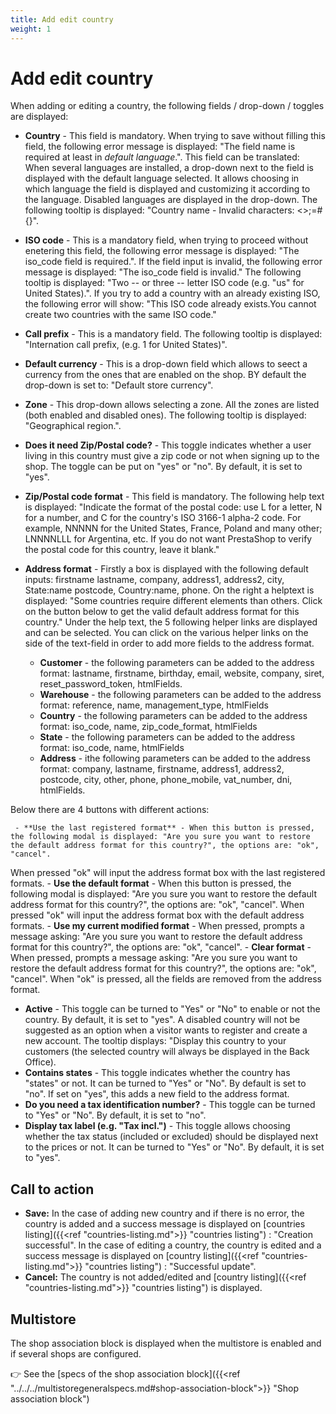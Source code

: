 ```yaml
---
title: Add edit country
weight: 1
---
```


# Add edit country

When adding or editing a country, the following fields / drop-down / toggles are displayed:

 - **Country** - This field is mandatory. When trying to save without filling this field, the following error message is displayed: "The field name is required at least in _default language_.". This field can be translated: When several languages are installed, a drop-down next to the field is displayed with the default language selected. It allows choosing in which language the field is displayed and customizing it according to the language. Disabled languages are displayed in the drop-down.
The following tooltip is displayed: "Country name - Invalid characters: <>;=#{}".

 - **ISO code** - This is a mandatory field, when trying to proceed without enetering this field, the following error message is displayed: "The iso_code field is required.". If the field input is invalid, the following error message is displayed: "The iso_code field is invalid." The following tooltip is displayed: "Two -- or three -- letter ISO code (e.g. "us" for United States).". If you try to add a country with an already existing ISO, the following error will show: "This ISO code already exists.You cannot create two countries with the same ISO code."

 - **Call prefix** - This is a mandatory field. The following tooltip is displayed: "Internation call prefix, (e.g. 1 for United States)".
 
 - **Default currency** - This is a drop-down field which allows to seect a currency from the ones that are enabled on the shop. BY default the drop-down is set to: "Default store currency".
 
 - **Zone** - This drop-down allows selecting a zone. All the zones are listed (both enabled and disabled ones). The following tooltip is displayed: "Geographical region.".
 
 - **Does it need Zip/Postal code?** - This toggle indicates whether a user living in this country must give a zip code or not when signing up to the shop. The toggle can be put on "yes" or "no". By default, it is set to "yes". 

 - **Zip/Postal code format** - This field is mandatory.
The following help text is displayed: "Indicate the format of the postal code: use L for a letter, N for a number, and C for the country's ISO 3166-1 alpha-2 code. For example, NNNNN for the United States, France, Poland and many other; LNNNNLLL for Argentina, etc. If you do not want PrestaShop to verify the postal code for this country, leave it blank."

 - **Address format** - Firstly a box is displayed with the following default inputs: firstname lastname, company, address1, address2, city, State:name postcode, Country:name, phone. On the right a helptext is displayed: "Some countries require different elements than others. Click on the button below to get the valid default address format for this country."
Under the help text, the 5 following helper links are displayed and can be selected.  You can click on the various helper links on the side of the text-field in order to add more fields to the address format.
     - **Customer** -  the following parameters can be added to the address format: lastname, firstname, birthday, email, website, company, siret, reset_password_token, htmlFields. 
      - **Warehouse** - the following parameters can be added to the address format: reference, name, management_type, htmlFields
     - **Country** - the following parameters can be added to the address format: iso_code, name, zip_code_format, htmlFields
     - **State** - the following parameters can be added to the address format: iso_code, name, htmlFields 
     - **Address** - ithe following parameters can be added to the address format: company, lastname, firstname, address1, address2, postcode, city, other, phone, phone_mobile, vat_number, dni, htmlFields.
     
 Below there are 4 buttons with different actions:
 
     - **Use the last registered format** - When this button is pressed, the following modal is displayed: "Are you sure you want to restore the default address format for this country?", the options are: "ok", "cancel".
When pressed "ok" will input the address format box with the last registered formats.
     - **Use the default format** - When this button is pressed, the following modal is displayed: "Are you sure you want to restore the default address format for this country?", the options are: "ok", "cancel".
When pressed "ok" will input the address format box with the default address formats.
     - **Use my current modified format** - When pressed, prompts a message asking: "Are you sure you want to restore the default address format for this country?", the options are: "ok", "cancel".
     - **Clear format** - When pressed, prompts a message asking: "Are you sure you want to restore the default address format for this country?", the options are: "ok", "cancel". When "ok" is pressed, all the fields are removed from the address format.
     
 - **Active** - This toggle can be turned to "Yes" or "No" to enable or not the country. By default, it is set to "yes". A disabled country will not be suggested as an option when a visitor wants to register and create a new account. The tooltip displays: "Display this country to your customers (the selected country will always be displayed in the Back Office).
 - **Contains states** - This toggle indicates whether the country has "states" or not. It can be turned to "Yes" or "No". By default is set to "no". If set on "yes", this adds a new field to the address format.
 - **Do you need a tax identification number?** - This toggle can be turned to "Yes" or "No". By default, it is set to "no".
 - **Display tax label (e.g. "Tax incl.")** - This toggle allows choosing whether the tax status (included or excluded) should be displayed next to the prices or not. It can be turned to "Yes" or "No". By default, it is set to "yes".

## Call to action

- **Save:**
In the case of adding new country and if there is no error, the country is added and a success message is displayed on [countries listing]({{<ref "countries-listing.md">}} "countries listing") : "Creation successful". In the case of editing a country, the country is edited and a success message is displayed on [country listing]({{<ref "countries-listing.md">}} "countries listing") : "Successful update".
- **Cancel:**
The country is not added/edited and [country listing]({{<ref "countries-listing.md">}} "countries listing") is displayed.

## Multistore

The shop association block is displayed when the multistore is enabled and if several shops are configured.

👉 See the [specs of the shop association block]({{<ref "../../../multistoregeneralspecs.md#shop-association-block">}} "Shop association block") 
